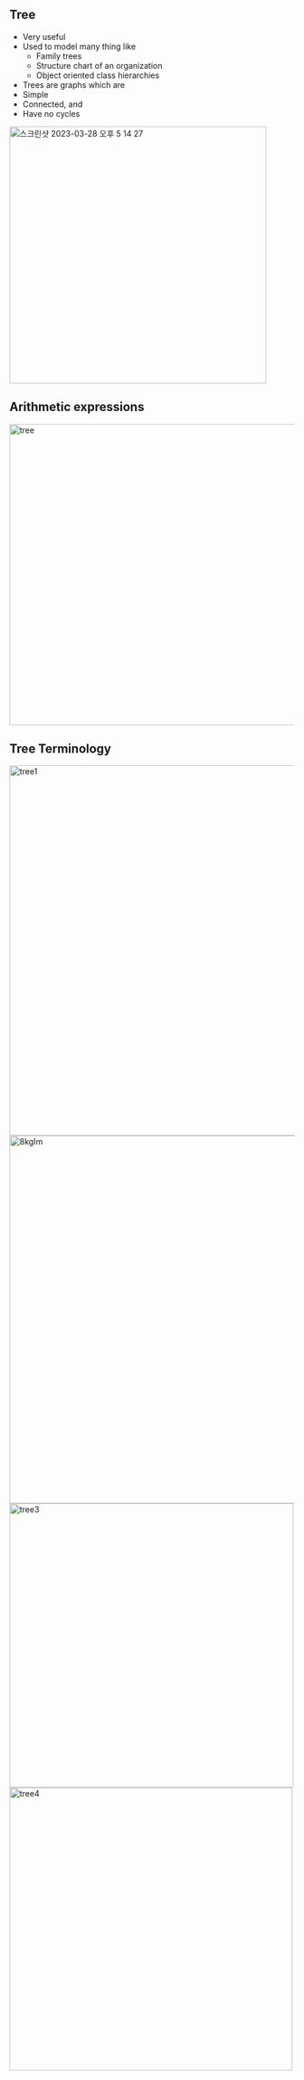## Tree
* Very useful
* Used to model many thing like
  * Family trees
  * Structure chart of an organization
  * Object oriented class hierarchies
* Trees are graphs which are
* Simple
* Connected, and
* Have no cycles
<img width="454" alt="스크린샷 2023-03-28 오후 5 14 27" src="https://user-images.githubusercontent.com/94044443/228303378-559c05cd-4f6f-4e98-8023-7cf217f88e98.png">

## Arithmetic expressions
<img width="532" alt="tree" src="https://user-images.githubusercontent.com/94044443/228304134-bf997f39-dfce-4bfc-bddd-a7d495e3b99c.png">

## Tree Terminology
<img width="654" alt="tree1" src="https://user-images.githubusercontent.com/94044443/228305261-37866fec-aee1-46e5-9eb1-9cbb3b29da1b.png">
<img width="650" alt="8kgIm" src="https://user-images.githubusercontent.com/94044443/228305305-39db0ffd-4c2e-4f60-8987-fbae3c938ae2.png">
<img width="502" alt="tree3" src="https://user-images.githubusercontent.com/94044443/228305333-8cbd9014-67d4-4770-b771-6881c7f24a93.png">
<img width="500" alt="tree4" src="https://user-images.githubusercontent.com/94044443/228305363-96f20c73-9419-487d-9d45-72046715dfc4.png">
